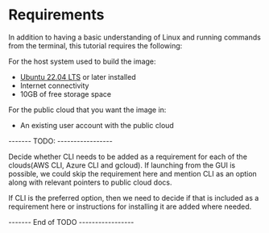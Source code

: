 # Requirements

In addition to having a basic understanding of Linux and running commands from the terminal, this tutorial requires the following:

For the host system used to build the image:
- [Ubuntu 22.04 LTS](https://releases.ubuntu.com/22.04/) or later installed
- Internet connectivity
- 10GB of free storage space

For the public cloud that you want the image in:
- An existing user account with the public cloud

-------  TODO: -----------------

Decide whether CLI needs to be added as a requirement for each of the clouds(AWS CLI, Azure CLI and gcloud). If launching from the GUI is possible, we could skip the requirement here and mention CLI as an option along with relevant pointers to public cloud docs. 

If CLI is the preferred option, then we need to decide if that is included as a requirement here or instructions for installing it are added where needed.

------- End of TODO -----------------